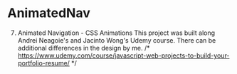 # AnimatedNav

7. Animated Navigation - CSS Animations
This project was built along Andrei Neagoie's and Jacinto Wong's Udemy course. There can be 	additional differences in the design by me.
	/* https://www.udemy.com/course/javascript-web-projects-to-build-your-portfolio-resume/ */
  
